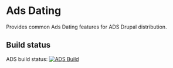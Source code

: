 Ads Dating
===========

Provides common Ads Dating features for ADS Drupal distribution.

Build status
------------
ADS build status:
[![ADS Build](https://travis-ci.org/mycognitive/ads_dating.png "ADS Build")](https://travis-ci.org/mycognitive/ads_dating)